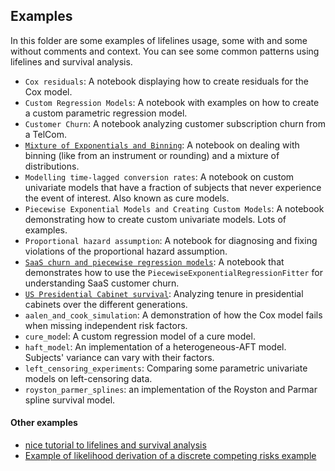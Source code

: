 ## Examples

In this folder are some examples of lifelines usage, some with and some without comments and context. You can see some common patterns using lifelines and survival analysis.

- `Cox residuals`: A notebook displaying how to create residuals for the Cox model.
- `Custom Regression Models`: A notebook with examples on how to create a custom parametric regression model.
- `Customer Churn`: A notebook analyzing customer subscription churn from a TelCom.
- [`Mixture of Exponentials and Binning`](https://nbviewer.jupyter.org/github/CamDavidsonPilon/lifelines/blob/master/examples/Mixture%20of%20Exponentials%20and%20Binning.ipynb): A notebook on dealing with binning (like from an instrument or rounding) and a mixture of distributions.
- `Modelling time-lagged conversion rates`: A notebook on custom univariate models that have a fraction of subjects that never experience the event of interest. Also known as cure models.
- `Piecewise Exponential Models and Creating Custom Models`: A notebook demonstrating how to create custom univariate models. Lots of examples.
- `Proportional hazard assumption`: A notebook for diagnosing and fixing violations of the proportional hazard assumption.
- [`SaaS churn and piecewise regression models`](https://nbviewer.jupyter.org/github/CamDavidsonPilon/lifelines/blob/master/examples/SaaS%20churn%20and%20piecewise%20regression%20models.ipynb): A notebook that demonstrates how to use the `PiecewiseExponentialRegressionFitter` for understanding SaaS customer churn.
- [`US Presidential Cabinet survival`](https://nbviewer.jupyter.org/github/CamDavidsonPilon/lifelines/blob/master/examples/US%20Presidential%20Cabinet%20survival.ipynb): Analyzing tenure in presidential cabinets over the different generations.
- `aalen_and_cook_simulation`: A demonstration of how the Cox model fails when missing independent risk factors.
- `cure_mode`l: A custom regression model of a cure model.
- `haft_model`: An implementation of a heterogeneous-AFT model. Subjects' variance can vary with their factors.
- `left_censoring_experiments`: Comparing some parametric univariate models on left-censoring data.
- `royston_parmer_splines`: an implementation of the Royston and Parmar spline survival model.



#### Other examples

 - [nice tutorial to lifelines and survival analysis](https://github.com/chrisluedtke/data-science-journal/blob/master/07-Advanced-Regression/02_Survival_Analysis)
 - [Example of likelihood derivation of a discrete competing risks example](https://stats.stackexchange.com/questions/417303/what-is-the-likelihood-for-this-process/425052#425052)
